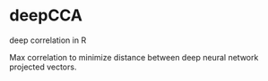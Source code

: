 # deepCCA
deep correlation in R

Max correlation to minimize distance between deep neural network projected vectors.



